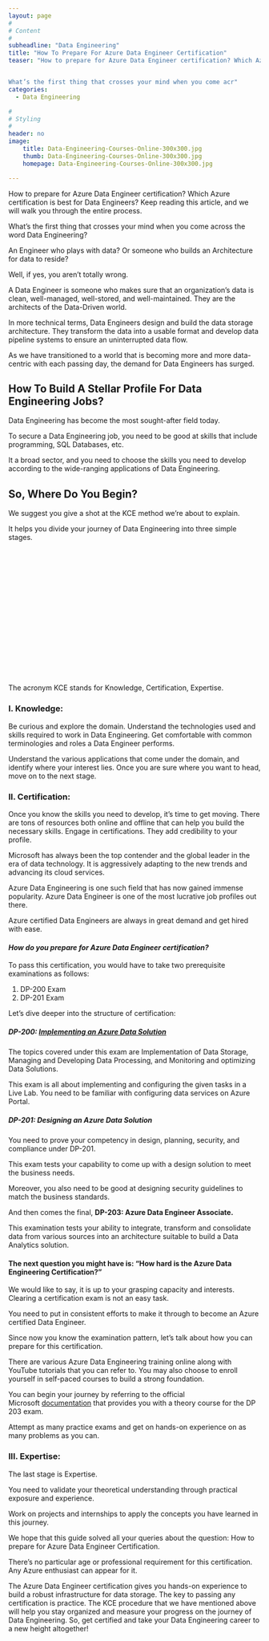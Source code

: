 ```yaml
---
layout: page
#
# Content
#
subheadline: "Data Engineering"
title: "How To Prepare For Azure Data Engineer Certification"
teaser: "How to prepare for Azure Data Engineer certification? Which Azure certification is best for Data Engineers? Keep reading this article, and we will walk you through the entire process.


What’s the first thing that crosses your mind when you come acr"
categories:
  - Data Engineering

#
# Styling
#
header: no
image:
    title: Data-Engineering-Courses-Online-300x300.jpg
    thumb: Data-Engineering-Courses-Online-300x300.jpg
    homepage: Data-Engineering-Courses-Online-300x300.jpg

---
```


How to prepare for Azure Data Engineer certification? Which Azure certification is best for Data Engineers? Keep reading this article, and we will walk you through the entire process.


What’s the first thing that crosses your mind when you come across the word Data Engineering?


An Engineer who plays with data? Or someone who builds an Architecture for data to reside?


Well, if yes, you aren’t totally wrong.


A Data Engineer is someone who makes sure that an organization’s data is clean, well-managed, well-stored, and well-maintained. They are the architects of the Data-Driven world.


In more technical terms, Data Engineers design and build the data storage architecture. They transform the data into a usable format and develop data pipeline systems to ensure an uninterrupted data flow. 


As we have transitioned to a world that is becoming more and more data-centric with each passing day, the demand for Data Engineers has surged.


How To Build A Stellar Profile For Data Engineering Jobs?
---------------------------------------------------------


Data Engineering has become the most sought-after field today.


To secure a Data Engineering job, you need to be good at skills that include programming, SQL Databases, etc.


It a broad sector, and you need to choose the skills you need to develop according to the wide-ranging applications of Data Engineering.


**So, Where Do You Begin?**
---------------------------


We suggest you give a shot at the KCE method we’re about to explain.


It helps you divide your journey of Data Engineering into three simple stages.


![KCE Framework](data:image/svg+xml,%3Csvg%20xmlns='http://www.w3.org/2000/svg'%20viewBox='0%200%201024%20547'%3E%3C/svg%3E)
The acronym KCE stands for Knowledge, Certification, Expertise.


### I. **Knowledge:**


Be curious and explore the domain. Understand the technologies used and skills required to work in Data Engineering. Get comfortable with common terminologies and roles a Data Engineer performs.


Understand the various applications that come under the domain, and identify where your interest lies. Once you are sure where you want to head, move on to the next stage.


### II. **Certification:**


Once you know the skills you need to develop, it’s time to get moving. There are tons of resources both online and offline that can help you build the necessary skills. Engage in certifications. They add credibility to your profile. 


Microsoft has always been the top contender and the global leader in the era of data technology. It is aggressively adapting to the new trends and advancing its cloud services.


Azure Data Engineering is one such field that has now gained immense popularity. Azure Data Engineer is one of the most lucrative job profiles out there.


Azure certified Data Engineers are always in great demand and get hired with ease.


#### ***How do you prepare for Azure Data Engineer certification?***


To pass this certification, you would have to take two prerequisite examinations as follows:


1. DP-200 Exam
2. DP-201 Exam


Let’s dive deeper into the structure of certification:


##### **DP-200:** [**Implementing an Azure Data Solution**](https://intellipaat.com/blog/dp-200-certification-exam-preparation-guide/)


The topics covered under this exam are Implementation of Data Storage, Managing and Developing Data Processing, and Monitoring and optimizing Data Solutions. 


This exam is all about implementing and configuring the given tasks in a Live Lab. You need to be familiar with configuring data services on Azure Portal.


##### **DP-201: Designing an Azure Data Solution**


You need to prove your competency in design, planning, security, and compliance under DP-201.


This exam tests your capability to come up with a design solution to meet the business needs.


Moreover, you also need to be good at designing security guidelines to match the business standards.


And then comes the final, **DP-203: Azure Data Engineer Associate.**


This examination tests your ability to integrate, transform and consolidate data from various sources into an architecture suitable to build a Data Analytics solution.


#### **The next question you might have is: “How hard is the Azure Data Engineering Certification?”**


We would like to say, it is up to your grasping capacity and interests. Clearing a certification exam is not an easy task.


You need to put in consistent efforts to make it through to become an Azure certified Data Engineer.


Since now you know the examination pattern, let’s talk about how you can prepare for this certification. 


There are various Azure Data Engineering training online along with YouTube tutorials that you can refer to. You may also choose to enroll yourself in self-paced courses to build a strong foundation. 


You can begin your journey by referring to the official Microsoft [documentation](https://docs.microsoft.com/en-us/users/23110622/collections/1ngybp2dnk1n8z?WT.mc_id=Azure_BoM-wwl) that provides you with a theory course for the DP 203 exam.


Attempt as many practice exams and get on hands-on experience on as many problems as you can. 


### III. **Expertise:**


The last stage is Expertise.


You need to validate your theoretical understanding through practical exposure and experience.


Work on projects and internships to apply the concepts you have learned in this journey.


We hope that this guide solved all your queries about the question: How to prepare for Azure Data Engineer Certification.


There’s no particular age or professional requirement for this certification. Any Azure enthusiast can appear for it.


The Azure Data Engineer certification gives you hands-on experience to build a robust infrastructure for data storage. The key to passing any certification is practice. The KCE procedure that we have mentioned above will help you stay organized and measure your progress on the journey of Data Engineering. So, get certified and take your Data Engineering career to a new height altogether!


